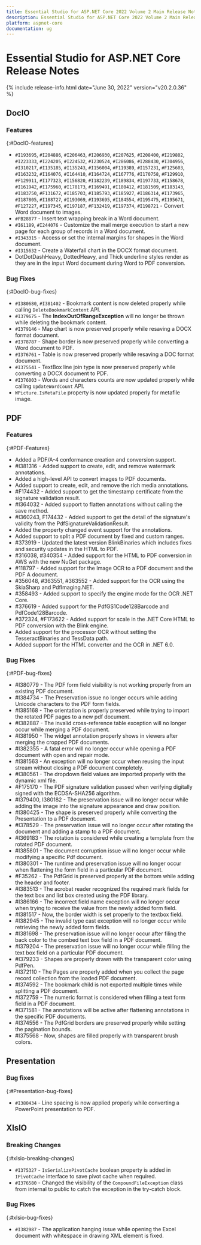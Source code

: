 ```yaml
---
title: Essential Studio for ASP.NET Core 2022 Volume 2 Main Release Notes  
description: Essential Studio for ASP.NET Core 2022 Volume 2 Main Release Notes  
platform: aspnet-core
documentation: ug
---
```


# Essential Studio for ASP.NET Core  Release Notes  

{% include release-info.html date="June 30, 2022"  version="v20.2.0.36" %} 





## DocIO

### Features
{:#DocIO-features}

- `#I193695`, `#I204886`, `#I206463`, `#I206930`, `#I207625`, `#I208400`, `#I219802`, `#I223333`, `#I224205`, `#I224532`, `#I230524`, `#I286086`, `#I288430`, `#I304956`, `#I310217`, `#I135185`, `#I135243`, `#I156004`, `#F119389`, `#I157231`, `#F125603`, `#I163232`, `#I164076`, `#I164410`, `#I164724`, `#I167776`, `#I170758`, `#F129910`, `#F129911`, `#I177323`, `#I156820`, `#I182239`, `#I189834`, `#I197733`, `#I158678`, `#I161942`, `#I175960`, `#I178173`, `#I169491`, `#I180412`, `#I181509`, `#I183143`, `#I183750`, `#F131672`, `#I185703`, `#I185793`, `#I185927`, `#I186314`, `#I173965`, `#I187805`, `#I188727`, `#I193069`, `#I193695`, `#I184554`, `#I195475`, `#I195671`, `#F127227`, `#I197345`, `#I197187`, `#F132419`, `#I197374`, `#I198721` - Convert Word document to images.
- `#FB28877` - Insert text wrapping break in a Word document.
- `#I61189`, `#I244076` - Customize the mail merge execution to start a new page for each group of records in a Word document.
- `#I343315` - Access or set the internal margins for shapes in the Word document.
- `#I315632` - Create a Waterfall chart in the DOCX format document.
- DotDotDashHeavy, DottedHeavy, and Thick underline styles render as they are in the input Word document during Word to PDF conversion.


### Bug Fixes
{:#DocIO-bug-fixes}

- `#I380680`, `#I381402` - Bookmark content is now deleted properly while calling `DeleteBookmarkContent` API.
- `#I379675` -  The **IndexOutOfRangeException** will no longer be thrown while deleting the bookmark content.
- `#I379146` - Map chart is now preserved properly while resaving a DOCX format document.
- `#I378787` - Shape border is now preserved properly while converting a Word document to PDF.
- `#I376761` - Table is now preserved properly while resaving a DOC format document. 
- `#I375541` - TextBox line join type is now preserved properly while converting a DOCX document to PDF.
- `#I376003` - Words and characters counts are now updated properly while calling `UpdateWordCount` API.
- `WPicture.IsMetaFile` property is now updated properly for metafile image.


## PDF

### Features
{:#PDF-Features}
* Added a PDF/A-4 conformance creation and conversion support.
* \#I381316 - Added support to create, edit, and remove watermark annotations.
* Added a high-level API to convert images to PDF documents. 
* Added support to create, edit, and remove the rich media annotations.
* \#F174432 - Added support to get the timestamp certificate from the signature validation result.
* \#I364032 - Added support to flatten annotations without calling the save method.
* \#I360243, F174432 - Added support to get the detail of the signature's validity from the PdfSignatureValidationResult.
* Added the property changed event support for the annotations.
* Added support to split a PDF document by fixed and custom ranges.
* \#373919 - Updated the latest version BlinkBinaries which includes fixes and security updates in the HTML to PDF.
* \#316038, \#340354 - Added support for the HTML to PDF conversion in AWS with the new NuGet package.
* \#118797 - Added support for the Image OCR to a PDF document and the PDF A document.
* \#356048, \#363551, \#363552 - Added support for the OCR using the SkiaSharp and PdfImaging.NET.
* \#358493 - Added support to specify the engine mode for the OCR .NET Core.
* \#376619 - Added support for the PdfGS1Code128Barcode and PdfCode128Barcode.
* \#372324, \#F173622 - Added support for scale in the .NET Core HTML to PDF conversion with the Blink engine.
* Added support for the processor OCR without setting the TesseractBinaries and TessData path.
* Added support for the HTML converter and the OCR in .NET 6.0.

### Bug Fixes
{:#PDF-bug-fixes}
* \#I380779 - The PDF form field visibility is not working properly from an existing PDF document.
* \#I384734 - The Preservation issue no longer occurs while adding Unicode characters to the PDF form fields.
* \#I385168 - The orientation is properly preserved while trying to import the rotated PDF pages to a new pdf document.
* \#I382887 - The invalid cross-reference table exception will no longer occur while merging a PDF document.
* \#I381950 - The widget annotation properly shows in viewers after merging the cropped PDF documents.
* \#I382355 - A fatal error will no longer occur while opening a PDF document with open and repair mode.
* \#I381563 - An exception will no longer occur when reusing the input stream without closing a PDF document completely.
* \#I380561 - The dropdown field values are imported properly with the dynamic xml file.
* \#F175170 - The PDF signature validation passed when verifying digitally signed with the ECDSA-SHA256 algorithm.
* \#I379400, I380182 - The preservation issue will no longer occur while adding the image into the signature appearance and draw position.
* \#I380425 - The shape is preserved properly while converting the Presentation to a PDF document. 
* \#I378529 - The preservation issue will no longer occur after rotating the document and adding a stamp to a PDF document.
* \#I369183 - The rotation is considered while creating a template from the rotated PDF document.
* \#I385801 - The document corruption issue will no longer occur while modifying a specific Pdf document.
* \#I380301 - The runtime and preservation issue will no longer occur when flattening the form field in a particular PDF document.
* \#F35262 - The PdfGrid is preserved properly at the bottom while adding the header and footer.
* \#I383513 - The acrobat reader recognized the required mark fields for the text box and list box created using the PDF library.
* \#I386166 - The incorrect field name exception will no longer occur when trying to receive the value from the newly added form field.
* \#I381517 - Now, the border width is set properly to the textbox field. 
* \#I382945 - The invalid type cast exception will no longer occur while retrieving the newly added form fields.
* \#I381698 - The preservation issue will no longer occur after filing the back color to the combed text box field in a PDF document.
* \#I379204 - The preservation issue will no longer occur while filling the text box field on a particular PDF document.
* \#I379233 - Shapes are properly drawn with the transparent color using PdfPen.
* \#I372110 - The Pages are properly added when you collect the page record collection from the loaded PDF document.
* \#I374592 - The bookmark child is not exported multiple times while splitting a PDF document.
* \#I372759 - The numeric format is considered when filling a text form field in a PDF document.
* \#I371581 - The annotations will be active after flattening annotations in the specific PDF documents.
* \#I374556 - The PdfGrid borders are preserved properly while setting the pagination bounds.
* \#I375568 - Now, shapes are filled properly with transparent brush colors. 

## Presentation

### Bug fixes
{:#Presentation-bug-fixes}

- `#I380434` - Line spacing is now applied properly while converting a PowerPoint presentation to PDF.
## XlsIO

### Breaking Changes
{:#xlsio-breaking-changes}

* `#I375327` - `IsSerializePivotCache` boolean property is added in `IPivotCache` interface to save pivot cache when required.
* `#I376580` - Changed the visibility of the `CompoundFileException` class from internal to public to catch the exception in the try-catch block.

### Bug Fixes
{:#xlsio-bug-fixes}

* `#I382987` - The application hanging issue while opening the Excel document with whitespace in drawing XML element is fixed.

